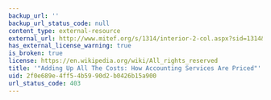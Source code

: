 ```yaml
---
backup_url: ''
backup_url_status_code: null
content_type: external-resource
external_url: http://www.mitef.org/s/1314/interior-2-col.aspx?sid=1314&gid=5&pgid=5824
has_external_license_warning: true
is_broken: true
license: https://en.wikipedia.org/wiki/All_rights_reserved
title: '"Adding Up All The Costs: How Accounting Services Are Priced"'
uid: 2f0e689e-4ff5-4b59-90d2-b0426b15a900
url_status_code: 403
---
```


